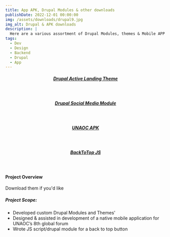 ```yaml
---
title: App APK, Drupal Modules & other downloads
publishDate: 2022-12-01 00:00:00
img: /assets/downloads/drupal9.jpg
img_alt: Drupal & APK downloads
description: |
  Here are a various assortment of Drupal Modules, themes & Mobile APP APK's that I developed & designed
tags:
  - Dev
  - Design
  - Backend
  - Drupal
  - App
---
```


##### <div><center> <a class="highlight highlight-dp" href="Astro_Portfolio_Dev/antman_portfolio/public/assets/downloads/ActiveLanding.zip" download>Drupal Active Landing Theme</a></center></div>

<br>

##### <div><center> <a class="highlight highlight-dp" href="Astro_Portfolio_Dev/antman_portfolio/public/assets/downloads/social_networking.zip" download>Drupal Social Media Module</a></center></div>

<br>

##### <div><center><a class="highlight highlight-unaoc" href="Astro_Portfolio_Dev/antman_portfolio/public/assets/downloads/UNAOC_1.0.apk" download>UNAOC APK</a></center></div>
<br>

##### <div><center> <a class="highlight highlight-unaoc" href="Astro_Portfolio_Dev/antman_portfolio/public/assets/downloads/returntotop.zip" download>BackToTop JS</a></center></div>

<br>

#### Project Overview
Download them if you'd like

##### Project Scope:
 - Developed custom Drupal Modules and Themes'
 - Designed & assisted in development of a native mobile application for UNAOC’s 8th global forum
 - Wrote JS script/drupal module for a back to top button






